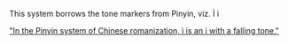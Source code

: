 
This system borrows the tone markers from Pinyin, viz. Ì ì

["In the Pinyin system of Chinese romanization, ì is an i with a falling tone."](https://en.wikipedia.org/wiki/%C3%8C)

